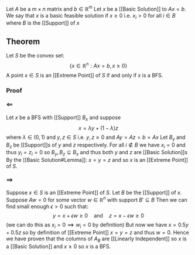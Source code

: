 Let $A$ be a $m\times n$ matrix and $b\in \mathbb{R}^{m}$
Let $x$ be a [[Basic Solution]] to $Ax=b$.
We say that $x$ is a basic feasible solution if $x\geq 0$
i.e. $x_{i}>0$ for all $i\in B$ where $B$ is the [[Support]] of $x$
## Theorem
Let $S$ be the convex set:
$$
\{ x\in \mathbb{R}^{n} : Ax = b, x\geq 0 \}
$$
A point $x\in S$ is an [[Extreme Point]] of $S$
if and only if 
$x$ is a BFS.
### Proof
#### $\impliedby$
Let $x$ be a BFS with [[Support]] $B_{x}$ and suppose 
$$
x=\lambda y + (1-\lambda)z
$$
where $\lambda \in(0,1)$ and $y,z\in S$ 
i.e. $y,z\geq 0$ and $Ay=Az=b=Ax$
Let $B_{y}$ and $B_{z}$ be [[Support]]s of $y$ and $z$ respectively.
For all $i\not\in B$ we have $x_{i}=0$ and thus $y_{i}=z_{i}=0$
so $B_{y},B_{z}\subseteq B_{x}$
and thus both $y$ and $z$ are [[Basic Solution]]s 
By the [[Basic Solution#Lemma]]: $x=y=z$ 
and so $x$ is an [[Extreme Point]] of $S$.
#### $\implies$
Suppose $x\in S$ is an [[Extreme Point]] of $S$.
Let $B$ be the [[Support]] of $x$.
Suppose $Aw=0$ for some vector $w\in \mathbb{R}^{n}$ with support $B'\subseteq B$
Then we can find small enough $\epsilon>0$ such that:
$$
y=x+\epsilon w\geq 0 \quad %quad
\text{and}\quad %quad
z=x-\epsilon w\geq 0
$$
(we can do this as $x_{i}=0\implies w_{i}=0$ by definition)
But now we have $x=0.5y+0.5z$ 
so by definition of [[Extreme Point]] $x=y=z$
and thus $w=0$.
Hence we have proven that the columns of $A_{B}$ are [[Linearly Independent]]
so $x$ is a [[Basic Solution]] and $x\geq 0$ 
so $x$ is a BFS.
